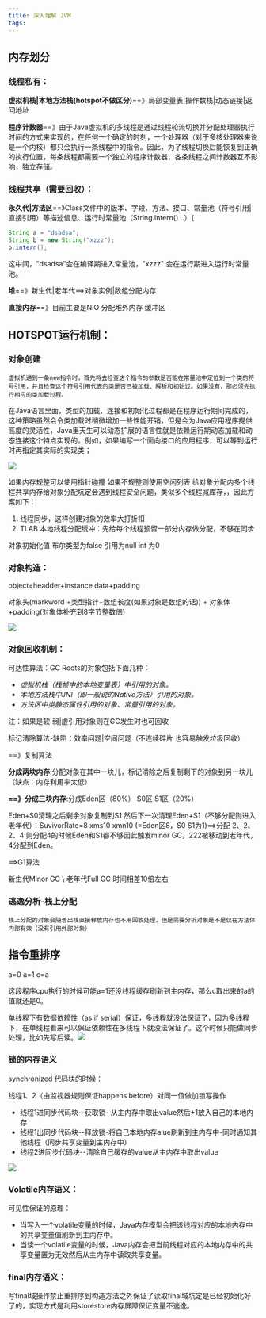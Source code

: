 ```yaml
---
title: 深入理解 JVM
tags:
---
```


## 内存划分

### 线程私有：

**虚拟机栈|本地方法栈(hotspot不做区分)**==》局部变量表|操作数栈|动态链接|返回地址

**程序计数器**==》由于Java虚拟机的多线程是通过线程轮流切换并分配处理器执行时间的方式来实现的，在任何一个确定的时刻，一个处理器（对于多核处理器来说是一个内核）都只会执行一条线程中的指令。因此，为了线程切换后能恢复到正确的执行位置，每条线程都需要一个独立的程序计数器，各条线程之间计数器互不影响，独立存储。

###  线程共享（需要回收）：

**永久代|方法区**==》Class文件中的版本、字段、方法、接口、常量池（符号引用|直接引用）等描述信息、运行时常量池（String.intern() ..）{

```java
String a = "dsadsa";
String b = new String("xzzz");
b.intern();
```

这中间，"dsadsa"会在编译期进入常量池，"xzzz" 会在运行期进入运行时常量池。

**堆**==》新生代|老年代==>对象实例|数组分配内存

**直接内存**==》目前主要是NIO 分配堆外内存 缓冲区



## HOTSPOT运行机制：

### 对象创建
	虚拟机遇到一条new指令时，首先将去检查这个指令的参数是否能在常量池中定位到一个类的符号引用，并且检查这个符号引用代表的类是否已被加载、解析和初始过。如果没有，那必须先执行相应的类加载过程。

在Java语言里面，类型的加载、连接和初始化过程都是在程序运行期间完成的，这种策略虽然会令类加载时稍微增加一些性能开销，但是会为Java应用程序提供高度的灵活性，Java里天生可以动态扩展的语言性就是依赖运行期动态加载和动态连接这个特点实现的。例如，如果编写一个面向接口的应用程序，可以等到运行时再指定其实际的实现类；

![](https://tvax1.sinaimg.cn/large/005BYqpggy1g4n5c0t4bvj30by0mq0z7.jpg)

如果内存规整可以使用指针碰撞 如果不规整则使用空闲列表 给对象分配内多个线程共享内存给对象分配坑定会遇到线程安全问题，类似多个线程减库存，，因此方案如下：

1. 线程同步，这样创建对象的效率大打折扣
2. TLAB 本地线程分配缓冲：先给每个线程预留一部分内存做分配，不够在同步

对象初始化值 布尔类型为false 引用为null int 为0

### 对象构造：

object=headder+instance data+padding 

对象头(markword +类型指针+数组长度(如果对象是数组的话)) + 对象体+padding(对象体补充到8字节整数倍)

![](https://tvax1.sinaimg.cn/large/005BYqpggy1g4n5c0p5xwj30os0b50yg.jpg)



### 对象回收机制：

可达性算法：GC Roots的对象包括下面几种：

- *虚拟机栈（栈帧中的本地变量表）中引用的对象。*
- *本地方法栈中JNI（即一般说的Native方法）引用的对象。*
- *方法区中类静态属性引用的对象、常量引用的对象。*

注：如果是软|弱|虚引用对象则在GC发生时也可回收

标记清除算法-缺陷：效率问题|空间问题（不连续碎片 也容易触发垃圾回收）

==》复制算法

**分成两块内存**:分配对象在其中一块儿，标记清除之后复制剩下的对象到另一块儿（缺点：内存利用率太低）

**==》分成三块内存**:分成Eden区（80%） S0区 S1区（20%）

Eden+S0清理之后剩余对象复制到S1 然后下一次清理Eden+S1（不够分配则进入老年代）：SuvivorRate=8  xms10 xmn10 (=Eden区8，S0 S1为1)==>分配 2、2、2、4 则分配4的时候Eden和S1都不够因此触发minor GC，222被移动到老年代，4分配到Eden。

==>G1算法

新生代Minor GC \ 老年代Full GC 时间相差10倍左右

### 逃逸分析-栈上分配
	栈上分配的对象会随着出栈直接释放内存也不用回收处理，但是需要分析对象是不是仅在方法体内部有效（没有引用外部对象）



## 指令重排序

a=0 a=1 c=a

这段程序cpu执行的时候可能a=1还没线程缓存刷新到主内存，那么c取出来的a的值就还是0。

单线程下有数据依赖性（as if serial）保证，多线程就没法保证了，因为多线程下，在单线程看来可以保证依赖性在多线程下就没法保证了。这个时候只能做同步处理，比如先写后读。![](https://tvax1.sinaimg.cn/large/005BYqpggy1g4n5bzmx6uj30au08jac3.jpg)

### 锁的内存语义

synchronized 代码块的时候：

线程1、2（由监视器规则保证happens before）对同一值做加锁写操作

- 线程1进同步代码块--获取锁- 从主内存中取出value然后+1放入自己的本地内存
- 线程1出同步代码块--释放锁-将自己本地内存alue刷新到主内存中-同时通知其他线程（同步共享变量到主内存中）
- 线程2进同步代码块--清除自己缓存的value从主内存中取出value

![](https://tvax1.sinaimg.cn/large/005BYqpggy1g4n5bzotz0j30eu08pdiy.jpg)

### Volatile内存语义：

可见性保证的原理：

- 当写入一个volatile变量的时候，Java内存模型会把该线程对应的本地内存中的共享变量值刷新到主内存中。
- 当读一个volatile变量的时候，Java内存会把当前线程对应的本地内存中的共享变量置为无效然后从主内存中读取共享变量。

### final内存语义：

写final域操作禁止重排序到构造方法之外保证了读取final域坑定是已经初始化好了的，实现方式是利用storestore内存屏障保证变量不逃逸。
